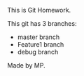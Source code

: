 This is Git Homework.

This git has 3 branches:

* master branch
* Feature1 branch
* debug branch

Made by MP.